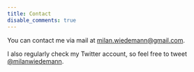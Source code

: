 ```yaml
---
title: Contact
disable_comments: true
---
```


You can contact me via mail at [milan.wiedemann@gmail.com](mailto:milan.wiedemann@gmail.com). 

I also regularly check my Twitter account, so feel free to tweet [@milanwiedemann](https://twitter.com/milanwiedemann).
